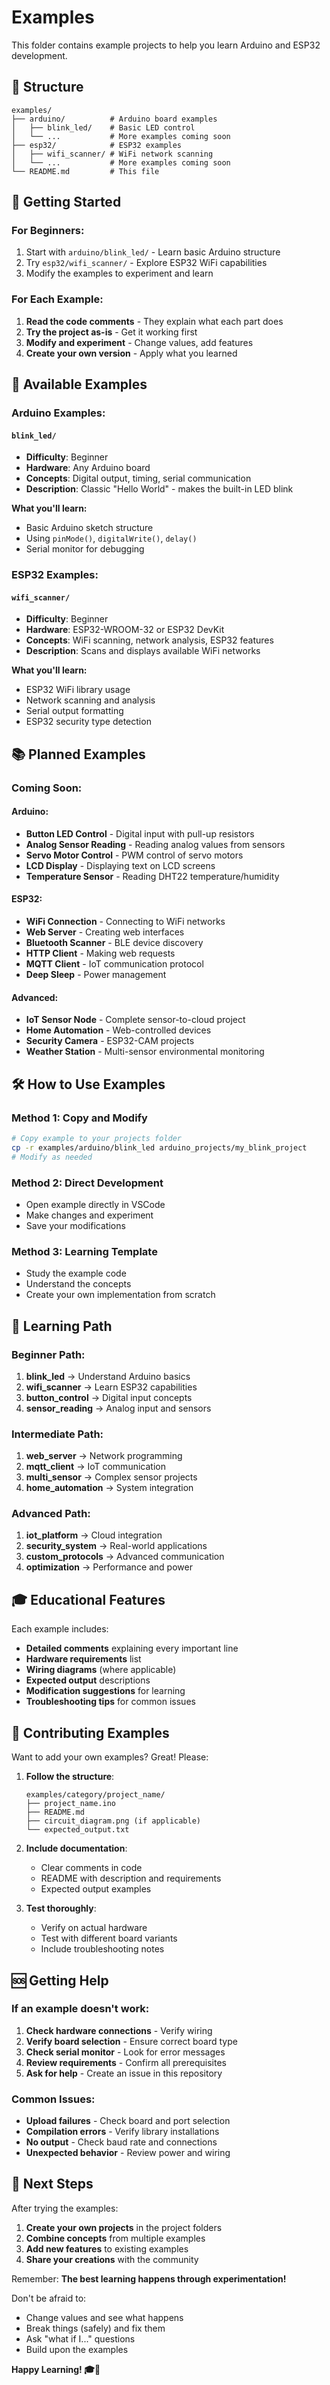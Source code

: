 # Examples

This folder contains example projects to help you learn Arduino and ESP32 development.

## 📁 Structure

```
examples/
├── arduino/          # Arduino board examples
│   ├── blink_led/    # Basic LED control
│   └── ...           # More examples coming soon
├── esp32/            # ESP32 examples  
│   ├── wifi_scanner/ # WiFi network scanning
│   └── ...           # More examples coming soon
└── README.md         # This file
```

## 🎯 Getting Started

### For Beginners:
1. Start with `arduino/blink_led/` - Learn basic Arduino structure
2. Try `esp32/wifi_scanner/` - Explore ESP32 WiFi capabilities  
3. Modify the examples to experiment and learn

### For Each Example:
1. **Read the code comments** - They explain what each part does
2. **Try the project as-is** - Get it working first
3. **Modify and experiment** - Change values, add features
4. **Create your own version** - Apply what you learned

## 🚀 Available Examples

### Arduino Examples:

#### `blink_led/`
- **Difficulty**: Beginner
- **Hardware**: Any Arduino board
- **Concepts**: Digital output, timing, serial communication
- **Description**: Classic "Hello World" - makes the built-in LED blink

**What you'll learn:**
- Basic Arduino sketch structure
- Using `pinMode()`, `digitalWrite()`, `delay()`
- Serial monitor for debugging

### ESP32 Examples:

#### `wifi_scanner/` 
- **Difficulty**: Beginner
- **Hardware**: ESP32-WROOM-32 or ESP32 DevKit
- **Concepts**: WiFi scanning, network analysis, ESP32 features
- **Description**: Scans and displays available WiFi networks

**What you'll learn:**
- ESP32 WiFi library usage
- Network scanning and analysis
- Serial output formatting
- ESP32 security type detection

## 📚 Planned Examples

### Coming Soon:

#### Arduino:
- **Button LED Control** - Digital input with pull-up resistors
- **Analog Sensor Reading** - Reading analog values from sensors  
- **Servo Motor Control** - PWM control of servo motors
- **LCD Display** - Displaying text on LCD screens
- **Temperature Sensor** - Reading DHT22 temperature/humidity

#### ESP32:
- **WiFi Connection** - Connecting to WiFi networks
- **Web Server** - Creating web interfaces
- **Bluetooth Scanner** - BLE device discovery
- **HTTP Client** - Making web requests
- **MQTT Client** - IoT communication protocol
- **Deep Sleep** - Power management

#### Advanced:
- **IoT Sensor Node** - Complete sensor-to-cloud project
- **Home Automation** - Web-controlled devices
- **Security Camera** - ESP32-CAM projects
- **Weather Station** - Multi-sensor environmental monitoring

## 🛠 How to Use Examples

### Method 1: Copy and Modify
```bash
# Copy example to your projects folder
cp -r examples/arduino/blink_led arduino_projects/my_blink_project
# Modify as needed
```

### Method 2: Direct Development
- Open example directly in VSCode
- Make changes and experiment
- Save your modifications

### Method 3: Learning Template
- Study the example code
- Understand the concepts
- Create your own implementation from scratch

## 📖 Learning Path

### Beginner Path:
1. **blink_led** → Understand Arduino basics
2. **wifi_scanner** → Learn ESP32 capabilities  
3. **button_control** → Digital input concepts
4. **sensor_reading** → Analog input and sensors

### Intermediate Path:
1. **web_server** → Network programming
2. **mqtt_client** → IoT communication
3. **multi_sensor** → Complex sensor projects
4. **home_automation** → System integration

### Advanced Path:
1. **iot_platform** → Cloud integration
2. **security_system** → Real-world applications
3. **custom_protocols** → Advanced communication
4. **optimization** → Performance and power

## 🎓 Educational Features

Each example includes:
- **Detailed comments** explaining every important line
- **Hardware requirements** list
- **Wiring diagrams** (where applicable)
- **Expected output** descriptions
- **Modification suggestions** for learning
- **Troubleshooting tips** for common issues

## 🤝 Contributing Examples

Want to add your own examples? Great! Please:

1. **Follow the structure**:
   ```
   examples/category/project_name/
   ├── project_name.ino
   ├── README.md
   ├── circuit_diagram.png (if applicable)
   └── expected_output.txt
   ```

2. **Include documentation**:
   - Clear comments in code
   - README with description and requirements
   - Expected output examples

3. **Test thoroughly**:
   - Verify on actual hardware
   - Test with different board variants
   - Include troubleshooting notes

## 🆘 Getting Help

### If an example doesn't work:
1. **Check hardware connections** - Verify wiring
2. **Verify board selection** - Ensure correct board type
3. **Check serial monitor** - Look for error messages
4. **Review requirements** - Confirm all prerequisites
5. **Ask for help** - Create an issue in this repository

### Common Issues:
- **Upload failures** - Check board and port selection
- **Compilation errors** - Verify library installations
- **No output** - Check baud rate and connections
- **Unexpected behavior** - Review power and wiring

## 🎯 Next Steps

After trying the examples:
1. **Create your own projects** in the project folders
2. **Combine concepts** from multiple examples
3. **Add new features** to existing examples
4. **Share your creations** with the community

Remember: **The best learning happens through experimentation!** 

Don't be afraid to:
- Change values and see what happens
- Break things (safely) and fix them
- Ask "what if I..." questions
- Build upon the examples

**Happy Learning! 🎓🚀**